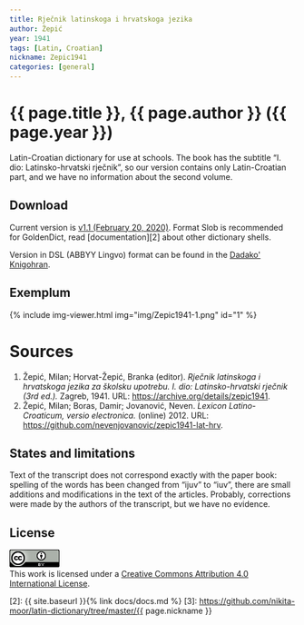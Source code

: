 ```yaml
---
title: Rječnik latinskoga i hrvatskoga jezika
author: Žepić
year: 1941
tags: [Latin, Croatian]
nickname: Zepic1941
categories: [general]
---
```

# {{ page.title }}, {{ page.author }} ({{ page.year }})

Latin-Croatian dictionary for use at schools. The book has the subtitle “I. dio: Latinsko-hrvatski rječnik”, so our version contains only Latin-Croatian part, and we have no information about the second volume.


## Download

Current version is [v1.1 (February 20, 2020)][1]. Format Slob is recommended for GoldenDict, read [documentation][2] about other dictionary shells.

Version in DSL (ABBYY Lingvo) format can be found in the [Dadako' Knigohran](http://dadako.narod.ru/paperpoe.htm).


## Exemplum

<!--
<div class="img-viewer">
    <img src="img/Zepic1941-1.png" alt="preview" />
</div>
-->

{% include img-viewer.html img="img/Zepic1941-1.png" id="1" %}


# Sources

1. Žepić, Milan; Horvat-Žepić, Branka (editor). _Rječnik latinskoga i hrvatskoga jezika za školsku upotrebu. I. dio: Latinsko-hrvatski rječnik (3rd ed.)._ Zagreb, 1941. URL: <https://archive.org/details/zepic1941>.
1. Žepić, Milan; Boras, Damir; Jovanović, Neven. _Lexicon Latino-Croaticum, versio electronica._ (online) 2012. URL: <https://github.com/nevenjovanovic/zepic1941-lat-hrv>.


## States and limitations

Text of the transcript does not correspond exactly with the paper book: spelling of the words has been changed from “ijuv” to “iuv”, there are small additions and modifications in the text of the articles. Probably, corrections were made by the authors of the transcript, but we have no evidence.


## License

[![CC BY](/assets/img/license-by.png)](https://creativecommons.org/licenses/by/4.0/)\
This work is licensed under a [Creative Commons Attribution 4.0 International License](https://github.com/nevenjovanovic/zepic1941-lat-hrv/blob/master/LICENSE.md).


[1]: https://github.com/nikita-moor/latin-dictionary/releases/tag/2020-02-20
[2]: {{ site.baseurl }}{% link docs/docs.md %}
[3]: https://github.com/nikita-moor/latin-dictionary/tree/master/{{ page.nickname }}

